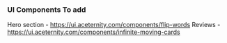 ### UI Components To add 
Hero section -  https://ui.aceternity.com/components/flip-words
Reviews - https://ui.aceternity.com/components/infinite-moving-cards